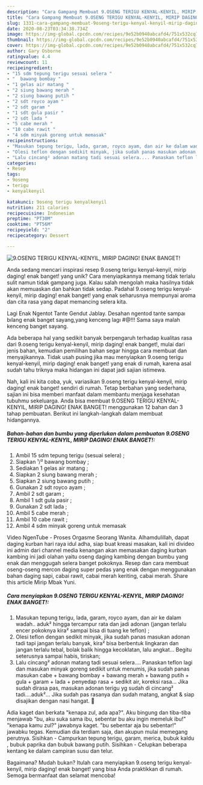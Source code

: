 ```yaml
---
description: "Cara Gampang Membuat 9.OSENG TERIGU KENYAL-KENYIL, MIRIP DAGING! ENAK BANGET! Anti Gagal"
title: "Cara Gampang Membuat 9.OSENG TERIGU KENYAL-KENYIL, MIRIP DAGING! ENAK BANGET! Anti Gagal"
slug: 1331-cara-gampang-membuat-9oseng-terigu-kenyal-kenyil-mirip-daging-enak-banget-anti-gagal
date: 2020-08-23T03:34:38.734Z
image: https://img-global.cpcdn.com/recipes/9e52b0940abcafd4/751x532cq70/9oseng-terigu-kenyal-kenyil-mirip-daging-enak-banget-foto-resep-utama.jpg
thumbnail: https://img-global.cpcdn.com/recipes/9e52b0940abcafd4/751x532cq70/9oseng-terigu-kenyal-kenyil-mirip-daging-enak-banget-foto-resep-utama.jpg
cover: https://img-global.cpcdn.com/recipes/9e52b0940abcafd4/751x532cq70/9oseng-terigu-kenyal-kenyil-mirip-daging-enak-banget-foto-resep-utama.jpg
author: Gary Osborne
ratingvalue: 4.4
reviewcount: 11
recipeingredient:
- "15 sdm tepung terigu sesuai selera "
- "  bawang bombay "
- "1 gelas air matang "
- "2 siung bawang merah "
- "2 siung bawang putih "
- "2 sdt royco ayam "
- "2 sdt garam "
- "1 sdt gula pasir "
- "2 sdt lada "
- "5 cabe merah "
- "10 cabe rawit "
- "4 sdm minyak goreng untuk memasak"
recipeinstructions:
- "Masukan tepung terigu, lada, garam, royco ayam, dan air ke dalam wadah.. aduk² hingga tercampur rata dan jadi adonan (jangan terlalu encer pokoknya kira² sampai bisa di tuang ke teflon) ;"
- "Olesi teflon dengan sedikit minyak, jika sudah panas masukan adonan tadi tapi jangan terlalu banyak, kira² bisa berbentuk lingkaran dan jangan terlalu tebal, bolak balik hingga kecoklatan, lalu angkat... Begitu seterusnya sampai habis, tiriskan;"
- "Lalu cincang² adonan matang tadi sesuai selera.... Panaskan teflon lagi dan masukan minyak goreng sedikit untuk menumis, jika sudah panas masukan cabe + bawang bombay + bawang merah + bawang putih + gula + garam + lada + penyedap rasa + sedikit air, koreksi rasa... Jika sudah dirasa pas, masukan adonan terigu yg sudah di cincang² tadi....aduk²... Jika sudah pas rasanya dan sudah matang, angkat &amp; siap disajikan dengan nasi hangat. 🥰"
categories:
- Resep
tags:
- 9oseng
- terigu
- kenyalkenyil

katakunci: 9oseng terigu kenyalkenyil 
nutrition: 211 calories
recipecuisine: Indonesian
preptime: "PT30M"
cooktime: "PT56M"
recipeyield: "2"
recipecategory: Dessert

---
```



![9.OSENG TERIGU KENYAL-KENYIL, MIRIP DAGING! ENAK BANGET!](https://img-global.cpcdn.com/recipes/9e52b0940abcafd4/751x532cq70/9oseng-terigu-kenyal-kenyil-mirip-daging-enak-banget-foto-resep-utama.jpg)

Anda sedang mencari inspirasi resep 9.oseng terigu kenyal-kenyil, mirip daging! enak banget! yang unik? Cara menyiapkannya memang tidak terlalu sulit namun tidak gampang juga. Kalau salah mengolah maka hasilnya tidak akan memuaskan dan bahkan tidak sedap. Padahal 9.oseng terigu kenyal-kenyil, mirip daging! enak banget! yang enak seharusnya mempunyai aroma dan cita rasa yang dapat memancing selera kita.

Lagi Enak Ngentot Tante Gendut Jablay. Desahan ngentod tante sampaı bılang enak banget sayang,yang kenceng lagı #@!!! Sama saya malah kenceng banget sayang.

Ada beberapa hal yang sedikit banyak berpengaruh terhadap kualitas rasa dari 9.oseng terigu kenyal-kenyil, mirip daging! enak banget!, mulai dari jenis bahan, kemudian pemilihan bahan segar hingga cara membuat dan menyajikannya. Tidak usah pusing jika mau menyiapkan 9.oseng terigu kenyal-kenyil, mirip daging! enak banget! yang enak di rumah, karena asal sudah tahu triknya maka hidangan ini dapat jadi sajian istimewa.


Nah, kali ini kita coba, yuk, variasikan 9.oseng terigu kenyal-kenyil, mirip daging! enak banget! sendiri di rumah. Tetap berbahan yang sederhana, sajian ini bisa memberi manfaat dalam membantu menjaga kesehatan tubuhmu sekeluarga. Anda bisa membuat 9.OSENG TERIGU KENYAL-KENYIL, MIRIP DAGING! ENAK BANGET! menggunakan 12 bahan dan 3 tahap pembuatan. Berikut ini langkah-langkah dalam membuat hidangannya.

<!--inarticleads1-->

##### Bahan-bahan dan bumbu yang diperlukan dalam pembuatan 9.OSENG TERIGU KENYAL-KENYIL, MIRIP DAGING! ENAK BANGET!:

1. Ambil 15 sdm tepung terigu (sesuai selera) ;
1. Siapkan  ¹/² bawang bombay ;
1. Sediakan 1 gelas air matang ;
1. Siapkan 2 siung bawang merah ;
1. Siapkan 2 siung bawang putih ;
1. Gunakan 2 sdt royco ayam ;
1. Ambil 2 sdt garam ;
1. Ambil 1 sdt gula pasir ;
1. Gunakan 2 sdt lada ;
1. Ambil 5 cabe merah ;
1. Ambil 10 cabe rawit ;
1. Ambil 4 sdm minyak goreng untuk memasak


Video NgenTube - Proses Orgasme Seorang Wanita. Alhamdulillah, dapat daging kurban hari raya idul adha, siap buat kreasi masakan, kali ini divideo ini admin dari channel media kenangan akan memasakan daging kurban kambing ini jadi olahan yaitu oseng daging kambing dengan bumbu yang enak dan menggugah selera banget pokoknya. Resep dan cara membuat oseng-oseng mercon daging super pedas yang enak dengan menggunakan bahan daging sapi, cabai rawit, cabai merah keriting, cabai merah. Share this article Mirip Mbak Yuni. 

<!--inarticleads2-->

##### Cara menyiapkan 9.OSENG TERIGU KENYAL-KENYIL, MIRIP DAGING! ENAK BANGET!:

1. Masukan tepung terigu, lada, garam, royco ayam, dan air ke dalam wadah.. aduk² hingga tercampur rata dan jadi adonan (jangan terlalu encer pokoknya kira² sampai bisa di tuang ke teflon) ;
1. Olesi teflon dengan sedikit minyak, jika sudah panas masukan adonan tadi tapi jangan terlalu banyak, kira² bisa berbentuk lingkaran dan jangan terlalu tebal, bolak balik hingga kecoklatan, lalu angkat... Begitu seterusnya sampai habis, tiriskan;
1. Lalu cincang² adonan matang tadi sesuai selera.... Panaskan teflon lagi dan masukan minyak goreng sedikit untuk menumis, jika sudah panas masukan cabe + bawang bombay + bawang merah + bawang putih + gula + garam + lada + penyedap rasa + sedikit air, koreksi rasa... Jika sudah dirasa pas, masukan adonan terigu yg sudah di cincang² tadi....aduk²... Jika sudah pas rasanya dan sudah matang, angkat &amp; siap disajikan dengan nasi hangat. 🥰


Adia kaget dan berkata &#34;kenapa zul, ada apa?&#34;. Aku bingung dan tiba-tiba menjawab &#34;bu, aku suka sama ibu, sebentar bu aku ingin memeluk ibu!&#34; &#34;kenapa kamu zul?&#34; jawabnya kaget. &#34;bu sebentar aja bu sebentar!&#34; jawabku tegas. Kemudian dia terdiam saja, dan akupun mulai memegang perutnya. Sisihkan - Campurkan tepung terigu, garam, merica, bubuk kaldu , bubuk paprika dan bubuk bawang putih. Sisihkan - Celupkan beberapa kentang ke dalam campiran susu dan telur. 

Bagaimana? Mudah bukan? Itulah cara menyiapkan 9.oseng terigu kenyal-kenyil, mirip daging! enak banget! yang bisa Anda praktikkan di rumah. Semoga bermanfaat dan selamat mencoba!
